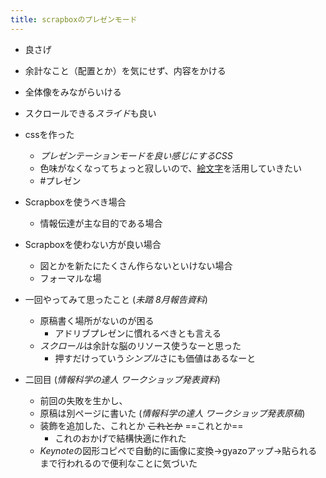 ```yaml
---
title: scrapboxのプレゼンモード
---
```


* 良さげ

* 余計なこと（配置とか）を気にせず、内容をかける

* 全体像をみながらいける

* スクロールできる*スライド*も良い

* cssを作った
  
  * *プレゼンテーションモードを良い感じにするCSS*
  * 色味がなくなってちょっと寂しいので、[絵文字](%E7%B5%B5%E6%96%87%E5%AD%97.md)を活用していきたい
  * \#プレゼン
* Scrapboxを使うべき場合
  
  * 情報伝達が主な目的である場合
* Scrapboxを使わない方が良い場合
  
  * 図とかを新たにたくさん作らないといけない場合
  * フォーマルな場
* 一回やってみて思ったこと (*未踏 8月報告資料*)
  
  * 原稿書く場所がないのが困る
    * アドリブプレゼンに慣れるべきとも言える
  * *スクロール*は余計な脳のリソース使うなーと思った
    * 押すだけっていう*シンプル*さにも価値はあるなーと
* 二回目 (*情報科学の達人 ワークショップ発表資料*)
  
  * 前回の失敗を生かし、
  * 原稿は別ページに書いた (*情報科学の達人 ワークショップ発表原稿*)
  * 装飾を追加した、これとか ~~これとか~~ ==これとか==
    * これのおかげで結構快適に作れた
  * *Keynote*の図形コピペで自動的に画像に変換->gyazoアップ->貼られるまで行われるので便利なことに気づいた
